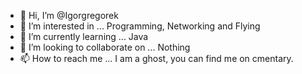 - 👋 Hi, I’m @Igorgregorek
- 👀 I’m interested in ... Programming, Networking and Flying
- 🌱 I’m currently learning ... Java
- 💞️ I’m looking to collaborate on ... Nothing
- 📫 How to reach me ... I am a ghost, you can find me on cmentary.

